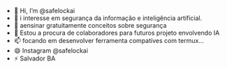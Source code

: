 - 👋 Hi, I’m @safelockai
- 👀 i interesse em segurança da informação e inteligência artificial.
- 🌱 aensinar gratuitamente conceitos sobre segurança 
- 💞️ Estou a procura de colaboradores para futuros projeto envolvendo IA
- 📫 focando em desenvolver ferramenta compatíves com termux...
- 😄 Instagram @safelockai
- ⚡ Salvador BA

<!---
safelockai/safelockai is a ✨ special ✨ repository because its `README.md` (this file) appears on your GitHub profile.
You can click the Preview link to take a look at your changes.
--->
